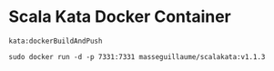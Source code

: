 # Scala Kata Docker Container

`kata:dockerBuildAndPush`

`sudo docker run -d -p 7331:7331 masseguillaume/scalakata:v1.1.3`
